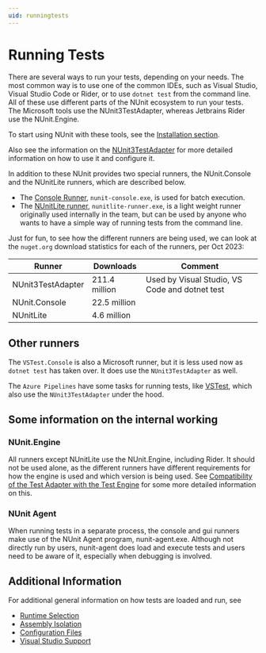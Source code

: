 ```yaml
---
uid: runningtests
---
```


# Running Tests

There are several ways to run your tests, depending on your needs.
The most common way is to use one of the common IDEs, such as Visual Studio, Visual Studio Code or Rider, or to use `dotnet test` from the command line. All of these use different parts of the NUnit ecosystem to run your tests. The Microsoft tools use the NUnit3TestAdapter, whereas Jetbrains Rider use the NUnit.Engine.

To start using NUnit with these tools, see the [Installation section](xref:installation).

Also see the information on the [NUnit3TestAdapter](https://docs.nunit.org/articles/vs-test-adapter/Index.html) for more detailed information on how to use it and configure it.

In addition to these NUnit provides two special runners, the NUnit.Console and the NUnitLite runners, which are described below.

* The [Console Runner](Console-Runner.md), `nunit-console.exe`, is used for batch execution.
* The [NUnitLite runner](NUnitLite-Runner.md), `nunitlite-runner.exe`, is a light weight runner originally used internally in the team, but can be used by anyone who wants to have a simple way of running tests from the command line.

Just for fun, to see how the different runners are being used, we can look at the `nuget.org` download statistics for each of the runners, per Oct 2023:

|Runner|Downloads|Comment|
|------|---------|-------|
|NUnit3TestAdapter|  211.4 million| Used by Visual Studio, VS Code and dotnet test|
|NUnit.Console| 22.5 million||
|NUnitLite| 4.6 million||

## Other runners

The `VSTest.Console` is also a Microsoft runner, but it is less used now as `dotnet test` has taken over.  It does use the `NUnit3TestAdapter` as well.

The `Azure Pipelines` have some tasks for running tests, like [VSTest](https://learn.microsoft.com/en-us/azure/devops/pipelines/tasks/reference/vstest-v2?view=azure-pipelines), which also use the `NUnit3TestAdapter` under the hood.

## Some information on the internal working

### NUnit.Engine

All runners except NUnitLite use the NUnit.Engine, including Rider.
It should not be used alone, as the different runners have different requirements for how the engine is used and which version is being used.
See [Compatibility of the Test Adapter with the Test Engine](https://docs.nunit.org/articles/vs-test-adapter/Adapter-Engine-Compatibility.html) for some more detailed information on this.

### NUnit Agent

When running tests in a separate process, the console and gui runners make use of the NUnit Agent program, nunit-agent.exe. Although not directly run by users, nunit-agent does load and execute tests and users need to be aware of it, especially when debugging is involved.

## Additional Information

For additional general information on how tests are loaded and run, see

* [Runtime Selection](xref:runtimeselection)
* [Assembly Isolation](xref:assemblyisolation)
* [Configuration Files](xref:configurationfiles)
* [Visual Studio Support](xref:visualstudiosupport)
